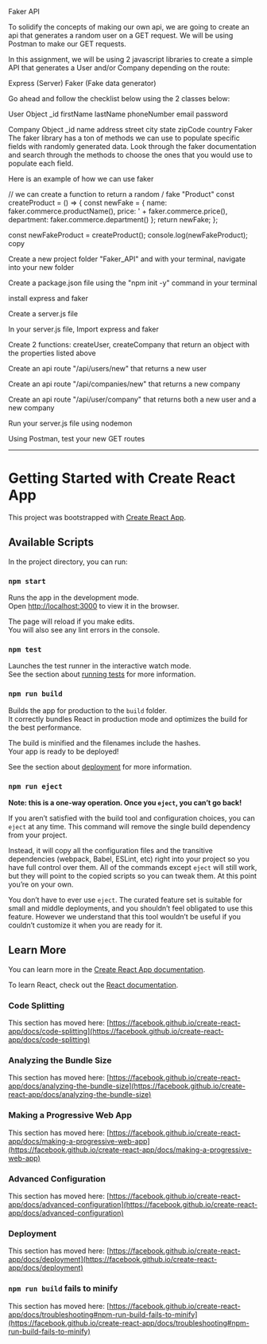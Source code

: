 Faker API

To solidify the concepts of making our own api, we are going to create an api that generates a random user on a GET request. We will be using Postman to make our GET requests.



In this assignment, we will be using 2 javascript libraries to create a simple API that generates a User and/or Company depending on the route:

Express (Server)
Faker (Fake data generator)


Go ahead and follow the checklist below using the 2 classes below:

User Object
_id
firstName
lastName
phoneNumber
email
password


Company Object
_id
name
address
street
city
state
zipCode
country
Faker
The faker library has a ton of methods we can use to populate specific fields with randomly generated data. Look through the faker documentation and search through the methods to choose the ones that you would use to populate each field.

Here is an example of how we can use faker

// we can create a function to return a random / fake "Product"
const createProduct = () => {
    const newFake = {
        name: faker.commerce.productName(),
        price: ' + faker.commerce.price(),
        department: faker.commerce.department()
    };
    return newFake;
};
    
const newFakeProduct = createProduct();
console.log(newFakeProduct);
copy


Create a new project folder "Faker_API" and with your terminal, navigate into your new folder

Create a package.json file using the "npm init -y" command in your terminal

install express and faker

Create a server.js file

In your server.js file, Import express and faker

Create 2 functions: createUser, createCompany that return an object with the properties listed above

Create an api route "/api/users/new" that returns a new user

Create an api route "/api/companies/new" that returns a new company

Create an api route "/api/user/company" that returns both a new user and a new company

Run your server.js file using nodemon

Using Postman, test your new GET routes

*****************

# Getting Started with Create React App

This project was bootstrapped with [Create React App](https://github.com/facebook/create-react-app).

## Available Scripts

In the project directory, you can run:

### `npm start`

Runs the app in the development mode.\
Open [http://localhost:3000](http://localhost:3000) to view it in the browser.

The page will reload if you make edits.\
You will also see any lint errors in the console.

### `npm test`

Launches the test runner in the interactive watch mode.\
See the section about [running tests](https://facebook.github.io/create-react-app/docs/running-tests) for more information.

### `npm run build`

Builds the app for production to the `build` folder.\
It correctly bundles React in production mode and optimizes the build for the best performance.

The build is minified and the filenames include the hashes.\
Your app is ready to be deployed!

See the section about [deployment](https://facebook.github.io/create-react-app/docs/deployment) for more information.

### `npm run eject`

**Note: this is a one-way operation. Once you `eject`, you can’t go back!**

If you aren’t satisfied with the build tool and configuration choices, you can `eject` at any time. This command will remove the single build dependency from your project.

Instead, it will copy all the configuration files and the transitive dependencies (webpack, Babel, ESLint, etc) right into your project so you have full control over them. All of the commands except `eject` will still work, but they will point to the copied scripts so you can tweak them. At this point you’re on your own.

You don’t have to ever use `eject`. The curated feature set is suitable for small and middle deployments, and you shouldn’t feel obligated to use this feature. However we understand that this tool wouldn’t be useful if you couldn’t customize it when you are ready for it.

## Learn More

You can learn more in the [Create React App documentation](https://facebook.github.io/create-react-app/docs/getting-started).

To learn React, check out the [React documentation](https://reactjs.org/).

### Code Splitting

This section has moved here: [https://facebook.github.io/create-react-app/docs/code-splitting](https://facebook.github.io/create-react-app/docs/code-splitting)

### Analyzing the Bundle Size

This section has moved here: [https://facebook.github.io/create-react-app/docs/analyzing-the-bundle-size](https://facebook.github.io/create-react-app/docs/analyzing-the-bundle-size)

### Making a Progressive Web App

This section has moved here: [https://facebook.github.io/create-react-app/docs/making-a-progressive-web-app](https://facebook.github.io/create-react-app/docs/making-a-progressive-web-app)

### Advanced Configuration

This section has moved here: [https://facebook.github.io/create-react-app/docs/advanced-configuration](https://facebook.github.io/create-react-app/docs/advanced-configuration)

### Deployment

This section has moved here: [https://facebook.github.io/create-react-app/docs/deployment](https://facebook.github.io/create-react-app/docs/deployment)

### `npm run build` fails to minify

This section has moved here: [https://facebook.github.io/create-react-app/docs/troubleshooting#npm-run-build-fails-to-minify](https://facebook.github.io/create-react-app/docs/troubleshooting#npm-run-build-fails-to-minify)
